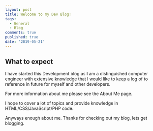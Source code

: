 ```yaml
---
layout: post
title: Welcome to my Dev Blog!
tags:
  - General
  - Blog
comments: true
published: true
date: '2019-05-21'
---
```

## What to expect

I have started this Development blog as I am a distinguished computer engineer with extensive knowledge that I would like to keep a log of to reference in future for myself and other developers. 
<!--more-->
For more information about me please see the About Me page.

I hope to cover a lot of topics and provide knowledge in HTML/CSS/JavaScript/PHP code.

Anyways enough about me.
Thanks for checking out my blog, lets get blogging.
